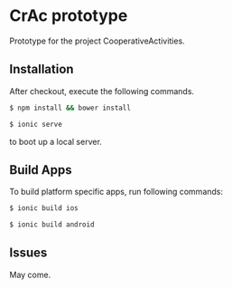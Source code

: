 CrAc prototype
=====================

Prototype for the project CooperativeActivities.

## Installation

After checkout, execute the following commands.

```bash
$ npm install && bower install
```

```bash
$ ionic serve
```
 to boot up a local server.

## Build Apps

To build platform specific apps, run following commands:

```bash
$ ionic build ios
```

```bash
$ ionic build android
```


## Issues
May come.

